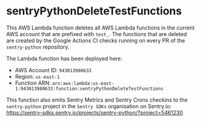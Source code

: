 sentryPythonDeleteTestFunctions
===============================

This AWS Lambda function deletes all AWS Lambda functions in the current AWS account that are prefixed with `test_`.
The functions that are deleted are created by the Google Actions CI checks running on every PR of the `sentry-python` repository.

The Lambda function has been deployed here:
- AWS Account ID: `943013980633`
- Region: `us-east-1`
- Function ARN: `arn:aws:lambda:us-east-1:943013980633:function:sentryPythonDeleteTestFunctions`

This function also emits Sentry Metrics and Sentry Crons checkins to the `sentry-python` project in the `Sentry SDKs` organisation on Sentry.io:
https://sentry-sdks.sentry.io/projects/sentry-python/?project=5461230